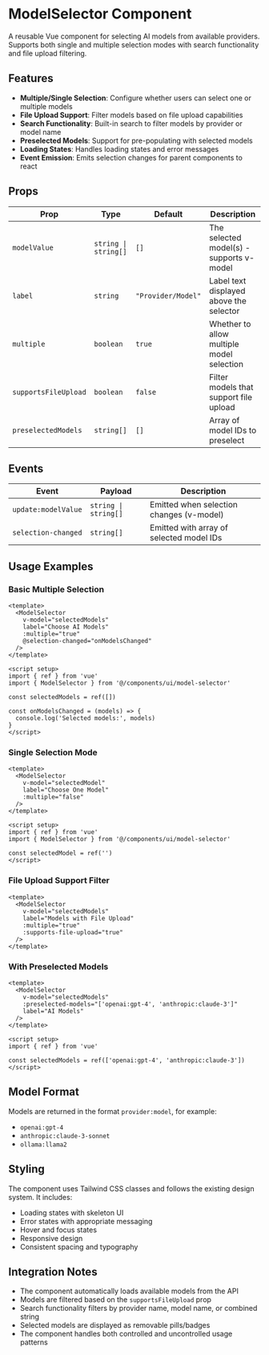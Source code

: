 # ModelSelector Component

A reusable Vue component for selecting AI models from available providers. Supports both single and multiple selection modes with search functionality and file upload filtering.

## Features

- **Multiple/Single Selection**: Configure whether users can select one or multiple models
- **File Upload Support**: Filter models based on file upload capabilities
- **Search Functionality**: Built-in search to filter models by provider or model name
- **Preselected Models**: Support for pre-populating with selected models
- **Loading States**: Handles loading states and error messages
- **Event Emission**: Emits selection changes for parent components to react

## Props

| Prop | Type | Default | Description |
|------|------|---------|-------------|
| `modelValue` | `string \| string[]` | `[]` | The selected model(s) - supports v-model |
| `label` | `string` | `"Provider/Model"` | Label text displayed above the selector |
| `multiple` | `boolean` | `true` | Whether to allow multiple model selection |
| `supportsFileUpload` | `boolean` | `false` | Filter models that support file upload |
| `preselectedModels` | `string[]` | `[]` | Array of model IDs to preselect |

## Events

| Event | Payload | Description |
|-------|---------|-------------|
| `update:modelValue` | `string \| string[]` | Emitted when selection changes (v-model) |
| `selection-changed` | `string[]` | Emitted with array of selected model IDs |

## Usage Examples

### Basic Multiple Selection
```vue
<template>
  <ModelSelector 
    v-model="selectedModels"
    label="Choose AI Models"
    :multiple="true"
    @selection-changed="onModelsChanged"
  />
</template>

<script setup>
import { ref } from 'vue'
import { ModelSelector } from '@/components/ui/model-selector'

const selectedModels = ref([])

const onModelsChanged = (models) => {
  console.log('Selected models:', models)
}
</script>
```

### Single Selection Mode
```vue
<template>
  <ModelSelector 
    v-model="selectedModel"
    label="Choose One Model"
    :multiple="false"
  />
</template>

<script setup>
import { ref } from 'vue'
import { ModelSelector } from '@/components/ui/model-selector'

const selectedModel = ref('')
</script>
```

### File Upload Support Filter
```vue
<template>
  <ModelSelector 
    v-model="selectedModels"
    label="Models with File Upload"
    :multiple="true"
    :supports-file-upload="true"
  />
</template>
```

### With Preselected Models
```vue
<template>
  <ModelSelector 
    v-model="selectedModels"
    :preselected-models="['openai:gpt-4', 'anthropic:claude-3']"
    label="AI Models"
  />
</template>

<script setup>
import { ref } from 'vue'

const selectedModels = ref(['openai:gpt-4', 'anthropic:claude-3'])
</script>
```

## Model Format

Models are returned in the format `provider:model`, for example:
- `openai:gpt-4`
- `anthropic:claude-3-sonnet`
- `ollama:llama2`

## Styling

The component uses Tailwind CSS classes and follows the existing design system. It includes:
- Loading states with skeleton UI
- Error states with appropriate messaging
- Hover and focus states
- Responsive design
- Consistent spacing and typography

## Integration Notes

- The component automatically loads available models from the API
- Models are filtered based on the `supportsFileUpload` prop
- Search functionality filters by provider name, model name, or combined string
- Selected models are displayed as removable pills/badges
- The component handles both controlled and uncontrolled usage patterns
